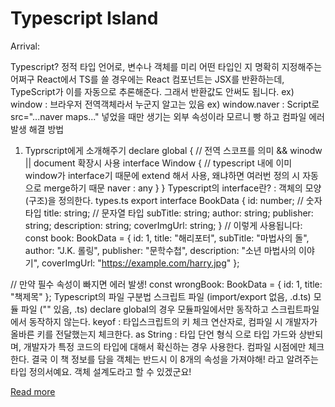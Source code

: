 # Typescript Island

Arrival:

Typescript?
정적 타입 언어로, 변수나 객체를 미리 어떤 타입인 지 명확히 지정해주는 어쩌구
React에서 TS를 쓸 경우에는 React 컴포넌트는 JSX를 반환하는데, TypeScript가 이를 자동으로 추론해준다. 그래서 반환값도 안써도 됩니다.
ex) window
: 브라우저 전역객체라서 누군지 알고는 있음
ex) window.naver 
: Script로 src="...naver maps..." 넣었을 때만 생기는 
외부 속성이라 모르니 빵 하고 컴파일 에러 발생
해결 방법
1) Typrscript에게 소개해주기
declare global { // 전역 스코프를 의미 && winodw || document 확장시 사용
interface Window { // typescript 내에 이미 window가 interface기 때문에 extend 해서 사용, 왜냐하면 여러번 정의 시 자동으로 merge하기 때문
  naver : any
}
}
Typescript의 interface란?
: 객체의 모양(구조)을 정의한다.
types.ts
export interface BookData {
id: number;           // 숫자 타입
title: string;        // 문자열 타입
subTitle: string;
author: string;
publisher: string;
description: string;
coverImgUrl: string;
}
// 이렇게 사용됩니다:
const book: BookData = {
  id: 1,
  title: "해리포터",
  subTitle: "마법사의 돌",
  author: "J.K. 롤링",
  publisher: "문학수첩",
  description: "소년 마법사의 이야기",
  coverImgUrl: "https://example.com/harry.jpg"
};

// 만약 필수 속성이 빠지면 에러 발생!
const wrongBook: BookData = {
  id: 1,
  title: "책제목"
};
Typescript의 파일 구분법
스크립트 파일 (import/export 없음, .d.ts)
모듈 파일 ("" 있음, .ts)
declare global의 경우 모듈파일에서만 동작하고 스크립트파일에서 동작하지 않는다.
keyof : 타입스크립트의 키 체크 연산자로, 컴파일 시 개발자가 올바른 키를 전달했는지 체크한다. 
as String : 타입 단언 형식 으로 타입 가드와 상반되며, 개발자가 특정 코드의 타입에 대해서 확신하는 경우 사용한다. 컴파일 시점에만 체크한다.
결국 이 책 정보를 담을 객체는 반드시 이 8개의 속성을 가져야해! 라고 알려주는 타입 정의서예요.
객체 설계도라고 할 수 있겠군요!

[Read more](https://velog.io/@deepsea/Typescript-Island)